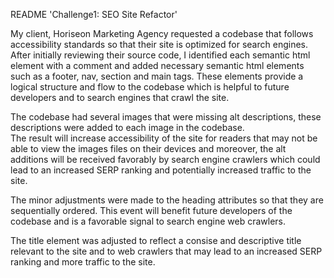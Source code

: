 README
<Project> 'Challenge1: SEO Site Refactor'

<Description> 
My client, Horiseon Marketing Agency requested a codebase that follows 
accessibility standards so that their site is optimized for search engines. 

<Methodology and Impact> 
After initially reviewing their source code, I identified 
each semantic html element with a comment and added necessary semantic html elements 
such as a footer, nav, section and main tags.  These elements provide a logical 
structure and flow to the codebase which is helpful to future developers and to search
engines that crawl the site.  

The codebase had several images that were missing alt descriptions, these descriptions were added to each image in the codebase.  
The result will increase accessibility of the site for readers that may not be 
able to view the images files on their devices and moreover, the alt 
additions will be received favorably by search engine crawlers which 
could lead to an increased SERP ranking and potentially increased traffic to the site.

The minor adjustments were made to the heading attributes so that they are sequentially 
ordered.  This event will benefit future developers of the codebase and is a favorable
signal to search engine web crawlers.

The title element was adjusted to reflect a consise and descriptive title 
relevant to the site and to web crawlers that may lead to an increased SERP ranking and 
more traffic to the site.

